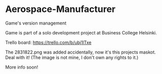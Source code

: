 # Aerospace-Manufacturer
Game's version management

Game is part of a solo development project at Business College Helsinki.

Trello board: https://trello.com/b/ubj1lTxe



The 2831822.png was added accidentally, now it's this projects maskot. Deal with it!
(The image is not mine, I don't own any rights to it.)

More info soon!
